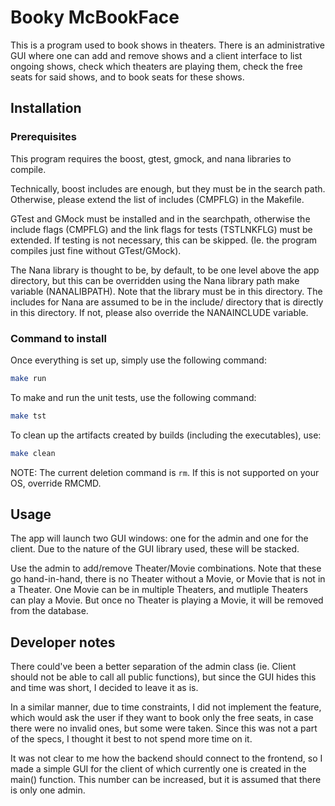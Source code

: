 # Booky McBookFace

This is a program used to book shows in theaters.
There is an administrative GUI where one can add and remove shows and a client interface to
 list ongoing shows, check which theaters are playing them, check the free seats for said shows,
 and to book seats for these shows.

## Installation

### Prerequisites

This program requires the boost, gtest, gmock, and nana libraries to compile.

Technically, boost includes are enough, but they must be in the search path. Otherwise, please
 extend the list of includes (CMPFLG) in the Makefile.

GTest and GMock must be installed and in the searchpath, otherwise the include flags (CMPFLG)
 and the link flags for tests (TSTLNKFLG) must be extended. If testing is not necessary, this
 can be skipped. (Ie. the program compiles just fine without GTest/GMock).

The Nana library is thought to be, by default, to be one level above the app directory, but this
 can be overridden using the Nana library path make variable (NANALIBPATH). Note that the library
 must be in this directory. The includes for Nana are assumed to be in the include/ directory
 that is directly in this directory. If not, please also override the NANAINCLUDE variable.

### Command to install

Once everything is set up, simply use the following command:
```bash
make run
```
To make and run the unit tests, use the following command:
```bash
make tst
```
To clean up the artifacts created by builds (including the executables), use:
```bash
make clean
```
NOTE: The current deletion command is `rm`. If this is not supported on your OS, override RMCMD.

## Usage

The app will launch two GUI windows: one for the admin and one for the client. Due to the nature of the
 GUI library used, these will be stacked.

Use the admin to add/remove Theater/Movie combinations. Note that these go hand-in-hand, there is no
 Theater without a Movie, or Movie that is not in a Theater. One Movie can be in multiple Theaters,
 and mutliple Theaters can play a Movie. But once no Theater is playing a Movie, it will be removed from
 the database.


## Developer notes

There could've been a better separation of the admin class (ie. Client should not be able to call all
 public functions), but since the GUI hides this and time was short, I decided to leave it as is.

In a similar manner, due to time constraints, I did not implement the feature, which would ask the user
 if they want to book only the free seats, in case there were no invalid ones, but some were taken.
 Since this was not a part of the specs, I thought it best to not spend more time on it.

It was not clear to me how the backend should connect to the frontend, so I made a simple GUI for the
 client of which currently one is created in the main() function. This number can be increased, but it
 is assumed that there is only one admin.
